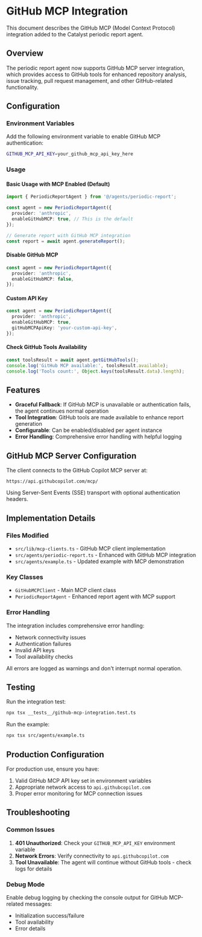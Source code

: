 # GitHub MCP Integration

This document describes the GitHub MCP (Model Context Protocol) integration added to the Catalyst periodic report agent.

## Overview

The periodic report agent now supports GitHub MCP server integration, which provides access to GitHub tools for enhanced repository analysis, issue tracking, pull request management, and other GitHub-related functionality.

## Configuration

### Environment Variables

Add the following environment variable to enable GitHub MCP authentication:

```bash
GITHUB_MCP_API_KEY=your_github_mcp_api_key_here
```

### Usage

#### Basic Usage with MCP Enabled (Default)

```typescript
import { PeriodicReportAgent } from '@/agents/periodic-report';

const agent = new PeriodicReportAgent({
  provider: 'anthropic',
  enableGitHubMCP: true, // This is the default
});

// Generate report with GitHub MCP integration
const report = await agent.generateReport();
```

#### Disable GitHub MCP

```typescript
const agent = new PeriodicReportAgent({
  provider: 'anthropic',
  enableGitHubMCP: false,
});
```

#### Custom API Key

```typescript
const agent = new PeriodicReportAgent({
  provider: 'anthropic',
  enableGitHubMCP: true,
  gitHubMCPApiKey: 'your-custom-api-key',
});
```

#### Check GitHub Tools Availability

```typescript
const toolsResult = await agent.getGitHubTools();
console.log('GitHub MCP available:', toolsResult.available);
console.log('Tools count:', Object.keys(toolsResult.data).length);
```

## Features

- **Graceful Fallback**: If GitHub MCP is unavailable or authentication fails, the agent continues normal operation
- **Tool Integration**: GitHub tools are made available to enhance report generation
- **Configurable**: Can be enabled/disabled per agent instance
- **Error Handling**: Comprehensive error handling with helpful logging

## GitHub MCP Server Configuration

The client connects to the GitHub Copilot MCP server at:
```
https://api.githubcopilot.com/mcp/
```

Using Server-Sent Events (SSE) transport with optional authentication headers.

## Implementation Details

### Files Modified

- `src/lib/mcp-clients.ts` - GitHub MCP client implementation
- `src/agents/periodic-report.ts` - Enhanced with GitHub MCP integration
- `src/agents/example.ts` - Updated example with MCP demonstration

### Key Classes

- `GitHubMCPClient` - Main MCP client class
- `PeriodicReportAgent` - Enhanced report agent with MCP support

### Error Handling

The integration includes comprehensive error handling:
- Network connectivity issues
- Authentication failures
- Invalid API keys
- Tool availability checks

All errors are logged as warnings and don't interrupt normal operation.

## Testing

Run the integration test:

```bash
npx tsx __tests__/github-mcp-integration.test.ts
```

Run the example:

```bash
npx tsx src/agents/example.ts
```

## Production Configuration

For production use, ensure you have:

1. Valid GitHub MCP API key set in environment variables
2. Appropriate network access to `api.githubcopilot.com`
3. Proper error monitoring for MCP connection issues

## Troubleshooting

### Common Issues

1. **401 Unauthorized**: Check your `GITHUB_MCP_API_KEY` environment variable
2. **Network Errors**: Verify connectivity to `api.githubcopilot.com`
3. **Tool Unavailable**: The agent will continue without GitHub tools - check logs for details

### Debug Mode

Enable debug logging by checking the console output for GitHub MCP-related messages:
- Initialization success/failure
- Tool availability
- Error details